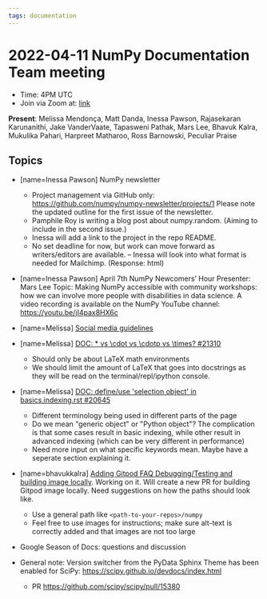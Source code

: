 ```yaml
---
tags: documentation
---
```


# 2022-04-11 NumPy Documentation Team meeting

- Time: 4PM UTC
- Join via Zoom at: [link](https://zoom.us/j/96219574921?pwd=VTRNeGwwOUlrYVNYSENpVVBRRjlkZz09)

**Present**: Melissa Mendonça, Matt Danda, Inessa Pawson, Rajasekaran Karunanithi, Jake VanderVaate, Tapasweni Pathak, Mars Lee, Bhavuk Kalra, Mukulika Pahari, Harpreet Matharoo, Ross Barnowski, Peculiar Praise

## Topics

* [name=Inessa Pawson] NumPy newsletter
    - Project management via GitHub only: https://github.com/numpy/numpy-newsletter/projects/1
Please note the updated outline for the first issue of the newsletter.
    - Pamphile Roy is writing a blog post about numpy.random. (Aiming to include in the second issue.)
    - Inessa will add a link to the project in the repo README.
    - No set deadline for now, but work can move forward as writers/editors are available.
    – Inessa will look into what format is needed for Mailchimp. (Response: html)

* [name=Inessa Pawson] April 7th NumPy Newcomers’ Hour
Presenter: Mars Lee
Topic: Making NumPy accessible with community workshops: how we can involve more people with disabilities in data science.
A video recording is available on the NumPy YouTube channel: https://youtu.be/jI4pax8HX6c

- [name=Melissa] [Social media guidelines](https://github.com/numpy/numpy.org/issues/437)
- [name=Melissa] [DOC: * vs \cdot vs \cdotp vs \times? #21310](https://github.com/numpy/numpy/issues/21310)
    - Should only be about LaTeX math environments
    - We should limit the amount of LaTeX that goes into docstrings as they will be read on the terminal/repl/ipython console.

- [name=Melissa] [DOC: define/use 'selection object' in basics.indexing.rst #20645](https://github.com/numpy/numpy/pull/20645)
    - Different terminology being used in different parts of the page
    - Do we mean "generic object" or "Python object"? The complication is that some cases result in basic indexing, while other result in advanced indexing (which can be very different in performance)
    - Need more input on what specific keywords mean. Maybe have a seperate section explaining it.

- [name=bhavukkalra] [Adding Gitpod FAQ Debugging/Testing and building image locally](https://github.com/numpy/numpy/pull/21263). Working on it. Will create a new PR for building Gitpod image locally. Need suggestions on how the paths should look like.
    - Use a general path like `<path-to-your-repos>/numpy`
    - Feel free to use images for instructions; make sure alt-text is correctly added and that images are not too large

- Google Season of Docs: questions and discussion

- General note: Version switcher from the PyData Sphinx Theme has been enabled for SciPy: https://scipy.github.io/devdocs/index.html
    - PR https://github.com/scipy/scipy/pull/15380
